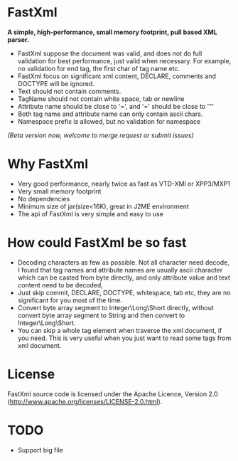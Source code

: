 # FastXml

**A simple, high-performance, small memory footprint, pull based XML parser.**


 * FastXml suppose the document was valid, and does not do full validation for best performance, just valid when necessary. For example, no validation for end tag, the first char of tag name etc.
 * FastXml focus on significant xml content, DECLARE, comments and DOCTYPE will be ignored.
 * Text should not contain comments.
 * TagName should not contain white space, tab or newline
 * Attribute name should be close to '=', and '=' should be close to '\"'
 * Both tag name and attribute name can only contain ascii chars.
 * Namespace prefix is allowed, but no validation for namespace

*(Beta version now, welcome to merge request or submit issues)*

# Why FastXml
 * Very good performance, nearly twice as fast as VTD-XMl or XPP3/MXP1
 * Very small memory footprint
 * No dependencies
 * Minimum size of jar(size<16K), great in J2ME environment
 * The api of FastXml is very simple and easy to use

# How could FastXml be so fast
 * Decoding characters as few as possible. Not all character need decode,
   I found that tag names and attribute names are usually ascii character which can be casted from byte directly,
   and only attribute value and text content need to be decoded,
 * Just skip commit, DECLARE, DOCTYPE, whitespace, tab etc,
   they are no significant for you most of the time.
 * Convert byte array segment to Integer\Long\Short directly,
   without convert byte array segment to String and then convert to Integer\Long\Short.
 * You can skip a whole tag element when traverse the xml document, if you need.
   This is very useful when you just want to read some tags from xml document.

# License
FastXml source code is licensed under the Apache Licence, Version 2.0 (http://www.apache.org/licenses/LICENSE-2.0.html).

# TODO
 * Support big file